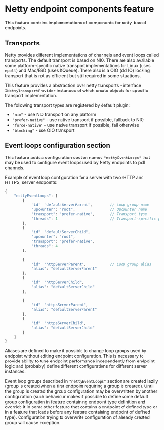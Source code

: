 # Netty endpoint components feature

This feature contains implementations of components for netty-based endpoints.

## Transports

Netty provides different implementations of channels and event loops called transports. The default transport is based on NIO. There are also available some platform-specific native transport implementations for Linux (uses `epoll`) and Mac/BSD (uses KQueue). There also is a OIO (old IO) locking transport that is not as efficient but still required in some situations.

This feature provides a abstraction over netty transports - interface `INettyTransportProvider` instances of which create objects for specific transport implementation.

The following transport types are registered by default plugin:

* `"nio"` - use NIO transport on any platform
* `"prefer-native"` - use native transport if possible, fallback to NIO
* `"force-native"` - use native transport if possible, fail otherwise
* `"blocking"` - use OIO transport

## Event loops configuration section

This feature adds a configuration section named `"nettyEventLoops"` that may be used to configure event loops used by Netty endpoints to poll channels.

Example of event loop configuration for a server with two (HTTP and HTTPS) server endpoints:

```javascript
{
    "nettyEventLoops": [
        {
            "id": "defaultServerParent",        // Loop group name
            "upcounter": "root",                // Upcounter name
            "transport": "prefer-native",       // Transport type
            "threads": 1                        // Transport-specific parameters
        },
        {
            "id": "defaultServerChild",
            "upcounter": "root",
            "transport": "prefer-native",
            "threads": 4
        },
        
        {
            "id": "httpServerParent",           // Loop group alias
            "alias": "defaultServerParent"
        },
        {
            "id": "httpServerChild",
            "alias": "defaultServerChild"
        },
        
        {
            "id": "httpsServerParent",
            "alias": "defaultServerParent"
        },
        {
            "id": "httpsServerChild",
            "alias": "defaultServerChild"
        }
    ]
}
```

Aliases are defined to make it possible to change loop groups used by endpoint without editing endpoint configuration. This is necessary to provide ability to tune endpoint performance independently from endpoint logic and (probably) define different configurations for different server instances.

Event loop groups described in `"nettyEventLoops"` section are created lazily (group is created when a first endpoint requiring a group is created). Until the group is created the group configuration may be overwritten by another configuration (such behaviour makes it possible to define some default group configuration in feature containing endpoint type definition and override it in some other feature that contains a endpoint of defined type or in a feature that loads before any feature containing endpoint of defined type). Configuration trying to overwrite configuration of already created group will cause exception.
